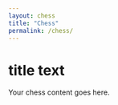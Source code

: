 ```yaml
---
layout: chess
title: "Chess"
permalink: /chess/
---
```


# title text

Your chess content goes here.